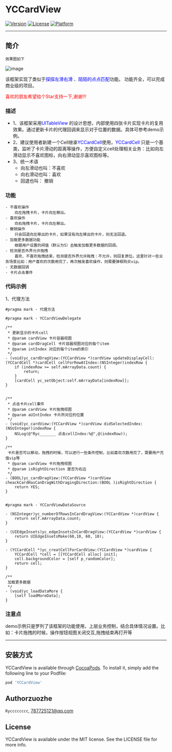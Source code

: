 # YCCardView
[![Version](https://img.shields.io/cocoapods/v/YCCardView.svg?style=flat)](https://cocoapods.org/pods/YCCardView)
[![License](https://img.shields.io/cocoapods/l/YCCardView.svg?style=flat)](https://cocoapods.org/pods/YCCardView)
[![Platform](https://img.shields.io/cocoapods/p/YCCardView.svg?style=flat)](https://cocoapods.org/pods/YCCardView)

-----
## 简介

`效果图如下`

![image](./source/img_01.gif)

该框架实现了类似于<font color=#0000FF >探探左滑右滑</font> 、<font color=#0000FF >陌陌的点点匹配</font>功能。 功能齐全，可以完成商业级的项目。

<font color=#FF0000 >喜欢的朋友希望给个Star支持一下,谢谢!!!</font>

### 描述
- 1、该框架采用<font color=#0000FF >UITableView</font> 的设计思想，内部使用四张卡片实现卡片的复用效果。通过更新卡片的代理回调来显示对于位置的数据。具体可参考demo示例。
- 2、建议使用者新建一个Cell继承<font color=#0000FF >YCCardCell</font>使用，<font color=#0000FF >YCCardCell</font> 只是一个基类，监听了卡片滑动的距离等操作，方便自定义cell处理相关业务：比如向左滑动显示不喜欢图标，向右滑动显示喜欢图标等。
- 3、统一术语
    - 向左滑动也叫：不喜欢
    - 向右滑动也叫：喜欢
    - 回退也叫： 撤销 

### 功能
    - 不喜欢操作
        向左拖拽卡片，卡片向左移出。
    - 喜欢操作
        向右拖拽卡片，卡片向左移出。
    - 撤销操作
        只会回退向左移出的卡片，如果没有向左移出的卡片，则无法回退。
    - 加载更多数据功能
        根据用户设置的阀值（默认为5）去触发加载更多数据的回调。
    - 检测是否外界允许拖拽
        喜欢、不喜欢拖拽结束，检测是否外界允许拖拽：不允许，则回复原位。这里针对一些业务场景比如：用户喜欢的次数用完了，再次触发喜欢操作，则需要弹框购买vip。
    - 无数据回调
    - 卡片点击事件
    
    
### 代码示例

1、代理方法
```objc
#pragma mark - 代理方法

#pragma mark - YCCardViewDelegate

/**
 * 更新显示的卡片cell
 * @param cardView 卡片容器视图
 * @param cardDragCell 卡片容器视图对应的每个item
 * @param intIndex 对应的每个item的索引
 */
- (void)yc_cardDragView:(YCCardView *)cardView updateDisplayCell:(YCCardCell *)cardCell cellForRowAtIndex:(NSInteger)indexRow {
    if (indexRow >= self.mArrayData.count) {
        return;
    }
    [cardCell yc_setObject:self.mArrayData[indexRow]];
}


/**
 * 点击卡片cell事件
 * @param cardView 卡片拖拽视图
 * @param aUIntIndex 卡片所对应的位置
 */
- (void)yc_cardView:(YCCardView *)cardView didSelectedIndex:(NSUInteger)indexRow {
    NSLog(@"Ryc_______ 点击cellIndex:%@",@(indexRow));
}

/**
 卡片是否可以移动，拖拽的时候，可以进行一些条件控制，比如喜欢次数用完了，需要用户充值vip等
 * @param cardView 卡片拖拽视图
 * @param isRightDirection 是否为右边
 */
- (BOOL)yc_cardDragView:(YCCardView *)cardView cheackCardHasCanDragWithDragingDirection:(BOOL )isRightDirection {
    return YES;
}


#pragma mark - YCCardViewDataSource

- (NSInteger)yc_numberOfRowsInCardDragView:(YCCardView *)cardView {
    return self.mArrayData.count;
}

- (UIEdgeInsets)yc_edgeInsetsInCardDragView:(YCCardView *)cardView {
    return UIEdgeInsetsMake(60,10, 60, 10);
}

- (YCCardCell *)yc_creatCellForCardView:(YCCardView *)cardView {
    YCCardCell *cell = [[YCCardCell alloc] init];
    cell.backgroundColor = [self p_randomColor];
    return cell;
}

/**
 加载更多数据
 */
- (void)yc_loadDataMore {
    [self loadMoreData];
}

```


### 注意点
demo示例只是罗列了该框架的功能使用，上层业务控制，结合具体情况设置。比如：卡片拖拽的时候，操作按钮视图关闭交互,拖拽结束再打开等

-----
## 安装方式

YCCardView is available through [CocoaPods](https://cocoapods.org). To install
it, simply add the following line to your Podfile:

```ruby
pod 'YCCardView'
```

## Authorzuozhe

`Rycccccccc`, 787725121@qq.com

## License

YCCardView is available under the MIT license. See the LICENSE file for more info.
